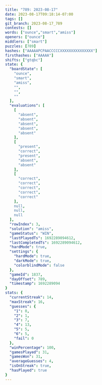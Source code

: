 ```yaml
---
title: "789: 2023-08-17"
date: 2023-08-17T09:18:14-07:00
tags: []
git_branch: 2023-08-17_789
contests: []
words: ["ounce","smart","amiss"]
openers: ["ounce"]
middlers: ["smart"]
puzzles: [789]
hashes: ["AAAAAPCPAACCCCCXXXXXXXXXXXXXXX"]
firsthashes: ["AAAAA"]
shifts: ["gtqbc"]
state: {
  "boardState": [
    "ounce",
    "smart",
    "amiss",
    "",
    "",
    ""
  ],
  "evaluations": [
    [
      "absent",
      "absent",
      "absent",
      "absent",
      "absent"
    ],
    [
      "present",
      "correct",
      "present",
      "absent",
      "absent"
    ],
    [
      "correct",
      "correct",
      "correct",
      "correct",
      "correct"
    ],
    null,
    null,
    null
  ],
  "rowIndex": 3,
  "solution": "amiss",
  "gameStatus": "WIN",
  "lastPlayedTs": 1692289094612,
  "lastCompletedTs": 1692289094612,
  "hardMode": true,
  "settings": {
    "hardMode": true,
    "darkMode": true,
    "colorblindMode": false
  },
  "gameId": 1837,
  "dayOffset": 789,
  "timestamp": 1692289094
}
stats: {
  "currentStreak": 14,
  "maxStreak": 16,
  "guesses": {
    "1": 0,
    "2": 1,
    "3": 7,
    "4": 13,
    "5": 5,
    "6": 5,
    "fail": 0
  },
  "winPercentage": 100,
  "gamesPlayed": 31,
  "gamesWon": 31,
  "averageGuesses": 4,
  "isOnStreak": true,
  "hasPlayed": true
}
---
```

<!-- more -->
